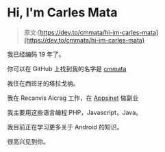 # Hi, I'm Carles Mata

> 原文:[https://dev.to/cmmata/hi-im-carles-mata](https://dev.to/cmmata/hi-im-carles-mata)

我已经编码 19 年了。

你可以在 GitHub 上找到我的名字是 [cmmata](https://github.com/cmmata)

我住在西班牙的塔拉戈纳。

我在 Recanvis Aicrag 工作，在 [Appsinet](http://appsinet.com) 做副业

我主要用这些语言编程:PHP，Javascript，Java。

我目前正在学习更多关于 Android 的知识。

很高兴见到你。